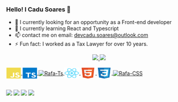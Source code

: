 ### Hello! I Cadu Soares 👋


- 🔭 I currently looking for an opportunity as a Front-end developer
- 🌱 I currently learning React and Typescript
- 📫 contact me on email: devcadu.soares@outlook.com
- ⚡ Fun fact: I worked as a Tax Lawyer for over 10 years.

<div align="center">
  <a href="https://github.com/Cadu-Soares">
  <link rel="stylesheet" href="https://cdn.jsdelivr.net/gh/devicons/devicon@v2.14.0/devicon.min.css">
  <img height="180em" src="https://github-readme-stats.vercel.app/api?username=Cadu-Soares&show_icons=true&theme=tokyonight&include_all_commits=true&count_private=true"/>
  <img height="180em" src="https://github-readme-stats.vercel.app/api/top-langs/?username=Cadu-Soares&layout=compact&langs_count=7&theme=tokyonight"/>
</div>
<div style="display: inline_block"><br>
  <img align="center" alt="Rafa-Js" height="30" width="40" src="https://raw.githubusercontent.com/devicons/devicon/master/icons/javascript/javascript-plain.svg">
  <img align="center" alt="Rafa-Ts" height="30" width="40" src="https://raw.githubusercontent.com/devicons/devicon/master/icons/typescript/typescript-plain.svg">
    <img align="center" alt="Rafa-Ts" height="30" width="40" src="https://cdn.jsdelivr.net/gh/devicons/devicon/icons/nodejs/nodejs-original.svg">
  <img align="center" alt="Rafa-React" height="30" width="40" src="https://raw.githubusercontent.com/devicons/devicon/master/icons/react/react-original.svg">
  <img align="center" alt="Rafa-HTML" height="30" width="40" src="https://raw.githubusercontent.com/devicons/devicon/master/icons/html5/html5-original.svg">
  <img align="center" alt="Rafa-CSS" height="30" width="40" src="https://raw.githubusercontent.com/devicons/devicon/master/icons/css3/css3-original.svg">
   <img align="center" alt="Rafa-CSS" height="30" width="40" src="https://cdn.jsdelivr.net/gh/devicons/devicon/icons/tailwindcss/tailwindcss-plain.svg">
</div>
    
   ##
  
  <div> 
  <a href = "https://wa.me/+5521980572874"><img src="https://img.shields.io/badge/WhatsApp-25D366?style=for-the-badge&logo=whatsapp&logoColor=white" target="blank"></a>
  <a href = "mailto:devcadu.soares@outlook.com"><img src="https://img.shields.io/badge/Microsoft_Outlook-0078D4?style=for-the-badge&logo=microsoft-outlook&logoColor=white"             target="blank"></a>
  <a href = "mailto:advcarlos.tributario@gmail.com"><img src="https://img.shields.io/badge/Gmail-D14836?style=for-the-badge&logo=gmail&logoColor=white" target="_blank"></a>
  <a href="https://www.linkedin.com/in/" target="_blank"><img src="https://img.shields.io/badge/LinkedIn-0077B5?style=for-the-badge&logo=linkedin&logoColor=white" target="_blank"></a> 
</div>
